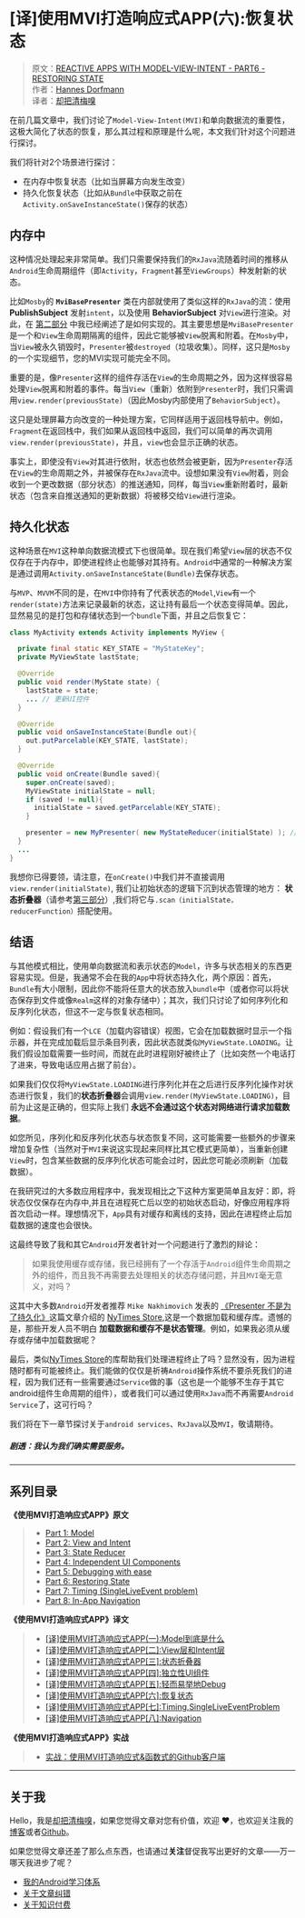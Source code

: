 # [译]使用MVI打造响应式APP(六):恢复状态

> 原文：[REACTIVE APPS WITH MODEL-VIEW-INTENT - PART6 - RESTORING STATE](http://hannesdorfmann.com/android/mosby3-mvi-6)  
作者：[Hannes Dorfmann](http://hannesdorfmann.com)  
译者：[却把清梅嗅](https://github.com/qingmei2)  

在前几篇文章中，我们讨论了`Model-View-Intent(MVI)`和单向数据流的重要性，这极大简化了状态的恢复，那么其过程和原理是什么呢，本文我们针对这个问题进行探讨。

我们将针对2个场景进行探讨：

* 在内存中恢复状态（比如当屏幕方向发生改变）
* 持久化恢复状态（比如从`Bundle`中获取之前在`Activity.onSaveInstanceState()`保存的状态）

##  内存中

这种情况处理起来非常简单。我们只需要保持我们的`RxJava`流随着时间的推移从`Android`生命周期组件（即`Activity`，`Fragment`甚至`ViewGroups`）种发射新的状态。

比如`Mosby`的 **`MviBasePresenter`** 类在内部就使用了类似这样的`RxJava`的流：使用 **PublishSubject** 发射`intent`，以及使用 **BehaviorSubject** 对`View`进行渲染。对此，在 [第二部分](https://github.com/qingmei2/android-programming-profile/blob/master/src/Android-MVI/%5B%E8%AF%91%5D%E4%BD%BF%E7%94%A8MVI%E6%89%93%E9%80%A0%E5%93%8D%E5%BA%94%E5%BC%8FAPP%5B%E4%BA%8C%5D%3AView%E5%B1%82%E5%92%8CIntent%E5%B1%82.md) 中我已经阐述了是如何实现的。其主要思想是`MviBasePresenter`是一个和`View`生命周期隔离的组件，因此它能够被`View`脱离和附着。在`Mosby`中，当`View`被永久销毁时，`Presenter`被`destroyed`（垃圾收集）。同样，这只是`Mosby`的一个实现细节，您的MVI实现可能完全不同。

重要的是，像`Presenter`这样的组件存活在`View`的生命周期之外，因为这样很容易处理`View`脱离和附着的事件。每当`View`（重新）依附到`Presenter`时，我们只需调用`view.render(previousState)`（因此Mosby内部使用了`BehaviorSubject`）。

这只是处理屏幕方向改变的一种处理方案，它同样适用于返回栈导航中。例如，`Fragment`在返回栈中，我们如果从返回栈中返回，我们可以简单的再次调用`view.render(previousState)`，并且，`view`也会显示正确的状态。

事实上，即使没有`View`对其进行依附，状态也依然会被更新，因为`Presenter`存活在`View`的生命周期之外，并被保存在`RxJava`流中。设想如果没有`View`附着，则会收到一个更改数据（部分状态）的推送通知，同样，每当`View`重新附着时，最新状态（包含来自推送通知的更新数据）将被移交给`View`进行渲染。

## 持久化状态

这种场景在`MVI`这种单向数据流模式下也很简单。现在我们希望`View`层的状态不仅仅存在于内存中，即使进程终止也能够对其持有。`Android`中通常的一种解决方案是通过调用`Activity.onSaveInstanceState(Bundle)`去保存状态。

与`MVP`、`MVVM`不同的是，在`MVI`中你持有了代表状态的`Model`,`View`有一个`render(state)`方法来记录最新的状态，这让持有最后一个状态变得简单。因此，显然易见的是打包和存储状态到一个`bundle`下面，并且之后恢复它：

```Java
class MyActivity extends Activity implements MyView {

  private final static KEY_STATE = "MyStateKey";
  private MyViewState lastState;

  @Override
  public void render(MyState state) {
    lastState = state;
    ... // 更新UI控件
  }

  @Override
  public void onSaveInstanceState(Bundle out){
    out.putParcelable(KEY_STATE, lastState);
  }

  @Override
  public void onCreate(Bundle saved){
    super.onCreate(saved);
    MyViewState initialState = null;
    if (saved != null){
      initialState = saved.getParcelable(KEY_STATE);
    }

    presenter = new MyPresenter( new MyStateReducer(initialState) ); // With dagger: new MyDaggerModule(initialState)
  }
  ...
}
```

我想你已得要领，请注意，在`onCreate()`中我们并不直接调用`view.render(initialState)`, 我们让初始状态的逻辑下沉到状态管理的地方： **状态折叠器**（请参考[第三部分](https://github.com/qingmei2/android-programming-profile/blob/master/src/Android-MVI/%5B%E8%AF%91%5D%E4%BD%BF%E7%94%A8MVI%E6%89%93%E9%80%A0%E5%93%8D%E5%BA%94%E5%BC%8FAPP%5B%E4%B8%89%5D%3AStateReducer.md)）,我们将它与`.scan（initialState，reducerFunction）`搭配使用。

## 结语

与其他模式相比，使用单向数据流和表示状态的`Model`，许多与状态相关的东西更容易实现。但是，我通常不会在我的`App`中将状态持久化，两个原因：首先，`Bundle`有大小限制，因此你不能将任意大的状态放入`bundle`中（或者你可以将状态保存到文件或像`Realm`这样的对象存储中）；其次，我们只讨论了如何序列化和反序列化状态，但这不一定与恢复状态相同。

例如：假设我们有一个`LCE`（加载内容错误）视图，它会在加载数据时显示一个指示器，并在完成加载后显示条目列表，因此状态就类似`MyViewState.LOADING`。让我们假设加载需要一些时间，而就在此时进程刚好被终止了（比如突然一个电话打了进来，导致电话应用占据了前台）。

如果我们仅仅将`MyViewState.LOADING`进行序列化并在之后进行反序列化操作对状态进行恢复，我们的**状态折叠器**会调用`view.render(MyViewState.LOADING)`，目前为止这是正确的，但实际上我们 **永远不会通过这个状态对网络进行请求加载数据**。

如您所见，序列化和反序列化状态与状态恢复不同，这可能需要一些额外的步骤来增加复杂性（当然对于`MVI`来说这实现起来同样比其它模式更简单），当重新创建`View`时，包含某些数据的反序列化状态可能会过时，因此您可能必须刷新（加载数据）。

在我研究过的大多数应用程序中，我发现相比之下这种方案更简单且友好：即，将状态仅仅保存在内存中,并且在进程死亡后以空的初始状态启动，好像应用程序将首次启动一样。理想情况下，`App`具有对缓存和离线的支持，因此在进程终止后加载数据的速度也会很快。

这最终导致了我和其它`Android`开发者针对一个问题进行了激烈的辩论：

> 如果我使用缓存或存储，我已经拥有了一个存活于`Android`组件生命周期之外的组件，而且我不再需要去处理相关的状态存储问题，并且`MVI`毫无意义，对吗？

这其中大多数`Android`开发者推荐 `Mike Nakhimovich` 发表的 [《Presenter 不是为了持久化》](https://hackernoon.com/presenters-are-not-for-persisting-f537a2cc7962)这篇文章介绍的 [NyTimes Store](https://github.com/NYTimes/Store),这是一个数据加载和缓存库。遗憾的是，那些开发人员不明白 **加载数据和缓存不是状态管理**。例如，如果我必须从缓存或存储中加载数据呢？

最后，类似[NyTimes Store](https://github.com/NYTimes/Store)的库帮助我们处理进程终止了吗？显然没有，因为进程随时都有可能被终止。我们能做的仅仅是祈祷`Android`操作系统不要杀死我们的进程，因为我们还有一些需要通过`Service`做的事（这也是一个能够不生存于其它android组件生命周期的组件），或者我们可以通过使用`RxJava`而不再需要`Android Service`了，这可行吗？

我们将在下一章节探讨关于`android services`、`RxJava`以及`MVI`，敬请期待。

##### 剧透：我认为我们确实需要服务。

---

## 系列目录

**《使用MVI打造响应式APP》原文**  

> * [Part 1: Model
](http://hannesdorfmann.com/android/mosby3-mvi-1)  
> * [Part 2: View and Intent](http://hannesdorfmann.com/android/mosby3-mvi-2)  
> * [Part 3: State Reducer](http://hannesdorfmann.com/android/mosby3-mvi-3)  
> * [Part 4: Independent UI Components
](http://hannesdorfmann.com/android/mosby3-mvi-4)  
> * [Part 5: Debugging with ease
](http://hannesdorfmann.com/android/mosby3-mvi-5)  
> * [Part 6: Restoring State
](http://hannesdorfmann.com/android/mosby3-mvi-6)  
> * [Part 7: Timing (SingleLiveEvent problem)
](http://hannesdorfmann.com/android/mosby3-mvi-7)  
> * [Part 8: In-App Navigation
](http://hannesdorfmann.com/android/mosby3-mvi-8)  

**《使用MVI打造响应式APP》译文**  
> * [[译]使用MVI打造响应式APP(一):Model到底是什么](https://github.com/qingmei2/android-programming-profile/blob/master/src/Android-MVI/%5B%E8%AF%91%5D%E4%BD%BF%E7%94%A8MVI%E6%89%93%E9%80%A0%E5%93%8D%E5%BA%94%E5%BC%8FAPP%5B%E4%B8%80%5D%3AModel%E5%B1%82%E5%88%B0%E5%BA%95%E4%BB%A3%E8%A1%A8%E4%BB%80%E4%B9%88.md)  
> * [[译]使用MVI打造响应式APP[二]:View层和Intent层](https://github.com/qingmei2/android-programming-profile/blob/master/src/Android-MVI/%5B%E8%AF%91%5D%E4%BD%BF%E7%94%A8MVI%E6%89%93%E9%80%A0%E5%93%8D%E5%BA%94%E5%BC%8FAPP%5B%E4%BA%8C%5D%3AView%E5%B1%82%E5%92%8CIntent%E5%B1%82.md)  
> * [[译]使用MVI打造响应式APP[三]:状态折叠器](https://github.com/qingmei2/android-programming-profile/blob/master/src/Android-MVI/%5B%E8%AF%91%5D%E4%BD%BF%E7%94%A8MVI%E6%89%93%E9%80%A0%E5%93%8D%E5%BA%94%E5%BC%8FAPP%5B%E4%B8%89%5D%3AStateReducer.md)  
> * [[译]使用MVI打造响应式APP[四]:独立性UI组件](https://github.com/qingmei2/android-programming-profile/blob/master/src/Android-MVI/%5B%E8%AF%91%5D%E4%BD%BF%E7%94%A8MVI%E6%89%93%E9%80%A0%E5%93%8D%E5%BA%94%E5%BC%8FAPP%5B%E5%9B%9B%5D%3AIndependentUIComponents.md)  
> * [[译]使用MVI打造响应式APP[五]:轻而易举地Debug](https://github.com/qingmei2/android-programming-profile/blob/master/src/Android-MVI/%5B%E8%AF%91%5D%E4%BD%BF%E7%94%A8MVI%E6%89%93%E9%80%A0%E5%93%8D%E5%BA%94%E5%BC%8FAPP%5B%E4%BA%94%5D%3ADebuggingWithEase.md)
> * [[译]使用MVI打造响应式APP[六]:恢复状态](https://github.com/qingmei2/android-programming-profile/blob/master/src/Android-MVI/%5B%E8%AF%91%5D%E4%BD%BF%E7%94%A8MVI%E6%89%93%E9%80%A0%E5%93%8D%E5%BA%94%E5%BC%8FAPP%5B%E5%85%AD%5D%3ARestoringState.md)
> * [[译]使用MVI打造响应式APP[七]:Timing,SingleLiveEventProblem](https://github.com/qingmei2/android-programming-profile/blob/master/src/Android-MVI/%5B%E8%AF%91%5D%E4%BD%BF%E7%94%A8MVI%E6%89%93%E9%80%A0%E5%93%8D%E5%BA%94%E5%BC%8FAPP%5B%E4%B8%83%5D%3ATiming%2CSingleLiveEventProblem.md)
> * [[译]使用MVI打造响应式APP[八]:Navigation](https://github.com/qingmei2/android-programming-profile/blob/master/src/Android-MVI/%5B%E8%AF%91%5D%E4%BD%BF%E7%94%A8MVI%E6%89%93%E9%80%A0%E5%93%8D%E5%BA%94%E5%BC%8FAPP%5B%E5%85%AB%5D%3ANavigation.md)  

**《使用MVI打造响应式APP》实战**  
> * [实战：使用MVI打造响应式&函数式的Github客户端](https://github.com/qingmei2/MVI-Rhine)

---

## 关于我

Hello，我是[却把清梅嗅](https://github.com/qingmei2)，如果您觉得文章对您有价值，欢迎 ❤️，也欢迎关注我的[博客](https://www.jianshu.com/u/df76f81fe3ff)或者[Github](https://github.com/qingmei2)。

如果您觉得文章还差了那么点东西，也请通过**关注**督促我写出更好的文章——万一哪天我进步了呢？

* [我的Android学习体系](https://github.com/qingmei2/android-programming-profile)
* [关于文章纠错](https://github.com/qingmei2/Programming-life/blob/master/error_collection.md)
* [关于知识付费](https://github.com/qingmei2/Programming-life/blob/master/appreciation.md)
